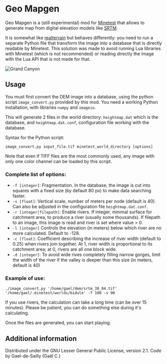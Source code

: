 # Geo Mapgen
Geo Mapgen is a (still experimental) mod for [Minetest](https://www.minetest.net/) that allows to generate map from digital elevation models like [SRTM](http://srtm.csi.cgiar.org/SELECTION/inputCoord.asp).

It is somewhat like [realterrain](https://forum.minetest.net/viewtopic.php?f=11&t=12666) but behaves differently: you need to run a separate Python file that transform the image into a database that is directly readable by Minetest. This solution was made to avoid running Lua libraries with Minetest (which is not recommended) or reading directly the image with the Lua API that is not made for that.

![Grand Canyon](https://user-images.githubusercontent.com/6905002/35072311-511f42e2-fbe4-11e7-839d-fbf2140e292a.png)

## Usage
You must first convert the DEM image into a database, using the python script `image_convert.py` provided by this mod. You need a working Python installation, with libraries `numpy` and `imageio`.

This will generate 2 files in the world directory: `heightmap.dat` which is the database, and `heightmap.dat.conf`, configuration file working with the database.

Syntax for the Python script:
```
image_convert.py input_file.tif minetest_world_directory [options]
```
Note that even if TIFF files are the most commonly used, any image with only one color channel can be loaded by this script.

### Complete list of options:
- `-f [integer]`: Fragmentation. In the database, the image is cut into squares with a fixed size (by default 80 px) to make data searching faster.
- `-s [float]`: Vertical scale, number of meters per node (default is 40). Can also be adjusted in the configuration file `heightmap.dat.conf`.
- `-r [integer|filepath]`: Enable rivers. If integer, minimal surface for catchment area, to produce a river (usually some thousands). If filepath to an image, this image is read and river is set where value > 0.
- `-l [integer]` Controls the elevation (in meters) below which river are no more calculated. Default to -128.
- `-c [float]`: Coefficient describing the increase of river width (default to 0.25) when rivers join together. At 1, river width is proportional to its catchment area; at 0, rivers are all one block wide.
- `-d [integer]`: To avoid wide rives completely filling narrow gorges, limit the width of the river if the valley is deeper than this size (in meters, default is 40)

### Example of use:
```
./image_convert.py '/home/gael/dem/srtm_38_04.tif' '/home/gael/.minetest/worlds/bidule' -f 100 -s 90
```
If you use rivers, the calculation can take a long time (can be over 15 minutes). Please be patient, you can do something else during it's calculating.

Once the files are generated, you can start playing.

## Additional information
Distributed under the GNU Lesser General Public License, version 2.1.
Code by Gael-de-Sailly (Gaël C.)
